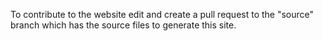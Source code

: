 To contribute to the website edit and create a pull request to the "source" branch which has the source files to generate this site.